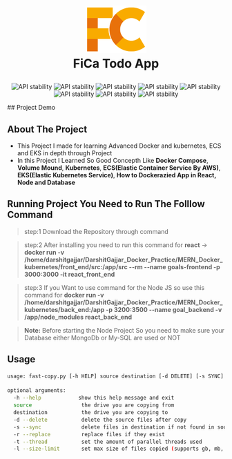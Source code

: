 <!-- LOGO -->
<br />
<h1>
<p align="center">
  <img src="https://raw.githubusercontent.com/L0garithmic/FastColabCopy/main/img/logo.png" alt="Logo" width="140" height="110">
  <br>FiCa Todo App
</h1>
  <p align="center"> 
    <img src="https://img.shields.io/badge/Made%20with-ReactJs-brightgreen"
      alt="API stability" />
   <img src="https://img.shields.io/badge/Made%20with-NodeJs-green"
      alt="API stability" />
   <img src="https://img.shields.io/badge/Made%20with-Docker-yellow"
      alt="API stability" />
   <img src="https://img.shields.io/badge/Made%20with-DockerCompose-blue"
      alt="API stability" />
  <img src="https://img.shields.io/badge/Made%20with-Kubernetes-red"
      alt="API stability" />
   <img src="https://img.shields.io/badge/Made%20with-ECS-red"
      alt="API stability" />
    <img src="https://img.shields.io/badge/Made%20with-EKS-teal"
      alt="API stability" />
    <img src="https://img.shields.io/badge/Made%20with-MongoDB-Green"
      alt="API stability" />
    <br />
    </p>
</p>   
## Project Demo

## About The Project

- This Project I made for learning Advanced Docker and kubernetes, ECS and EKS in depth through Project
- In this Project I Learned So Good Concepth Like **Docker Compose**, **Volume Mound**, **Kubernetes**, **ECS(Elastic Container Service By AWS)**, **EKS(Elastic Kubernetes Service)**, **How to Dockerazied App in React, Node and Database**

## Running Project You Need to Run The Folllow Command

> step:1 Download the Repository through command

> step:2 After installing you need to run this command for **react** -> **docker run -v /home/darshitgajjar/DarshitGajjar_Docker_Practice/MERN_Docker_kubernetes/front_end/src:/app/src --rm --name goals-frontend -p 3000:3000 -it react_front_end**

> step:3 If you Want to use command for the Node JS so use this command for **docker run -v /home/darshitgajjar/DarshitGajjar_Docker_Practice/MERN_Docker_kubernetes/back_end:/app -p 3200:3500 --name goal_backend -v /app/node_modules react_back_end**

> **Note:** Before starting the Node Project So you need to make sure your Database either MongoDb or My-SQL are used or NOT

## Usage

```sh
usage: fast-copy.py [-h HELP] source destination [-d DELETE] [-s SYNC] [-r REPLACE]

optional arguments:
  -h --help            show this help message and exit
  source                the drive you are copying from
  destination           the drive you are copying to
  -d --delete           delete the source files after copy
  -s --sync             delete files in destination if not found in source (do not use, if using with rsync)
  -r --replace          replace files if they exist
  -t --thread           set the amount of parallel threads used
  -l --size-limit       set max size of files copied (supports gb, mb, kb) eg 1.5gb
```
